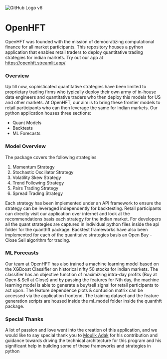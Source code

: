 ![GitHub Logo v6](https://github.com/user-attachments/assets/9d7a22d4-22d9-40b4-8de3-30ef8ac81962)
# OpenHFT
OpenHFT was founded with the mission of democratizing computational finance for all market participants. This repository houses a python application that enables retail traders to deploy quantitative trading strategies for indian markets. Try out our app at https://openhft.streamlit.app/

### Overview
Up till now, sophisticated quantitative strategies have been limited to proprietary trading firms who typically deploy their own army of in-house data engineers and quantitative traders who then deploy this models for US and other markets. At OpenHFT, our aim is to bring these frontier models to retail participants who can then leverage the same for Indian markets. Our python application houses three sections: 
+ Quant Models 
+ Backtests 
+ ML Forecasts

### Model Overview
The package covers the following strategies
1. Momentum Strategy
2. Stochastic Oscillator Strategy
3. Volatility Skew Strategy
4. Trend Following Strategy
5. Pairs Trading Strategy
6. Spread Trading Strategy

Each strategy has been implemented under an API framework to ensure the strategy can be leveraged independently for backtesting. Retail participants can directly visit our application over internet and look at the recommendations basis each strategy for the indian market. For developers all the quant strategies are captured in individual python files inside the api folder for the quanthft package. Backtest frameworks have also been implemented for each of the quantitaive strategies basis an Open Buy - Close Sell algorithm for trading.

### ML Forecasts
Our team at OpenHFT has also trained a machine learning model based on the XGBoost Classifier on historical nifty 50 stocks for indian markets. The classifier has an objective function of maximizing intra-day profits (Buy at Open & Sell at Close) and by passing the features for Nth day, the machine learning model is able to generate a buy/sell signal for retail participants to act upon. The feature dependence plots & confusion matrix can be accessed via the application frontend. The training dataset and the feature generation scripts are housed inside the ml_model folder inside the quanthft package.

### Special Thanks
A lot of passion and love went into the creation of this application, and we would like to say special thank you to [Moulik Adak](https://github.com/ikad95) for his contribution and guidance towards driving the technical architecture for this program and his significant help in building some of these frameworks and strategies in python
